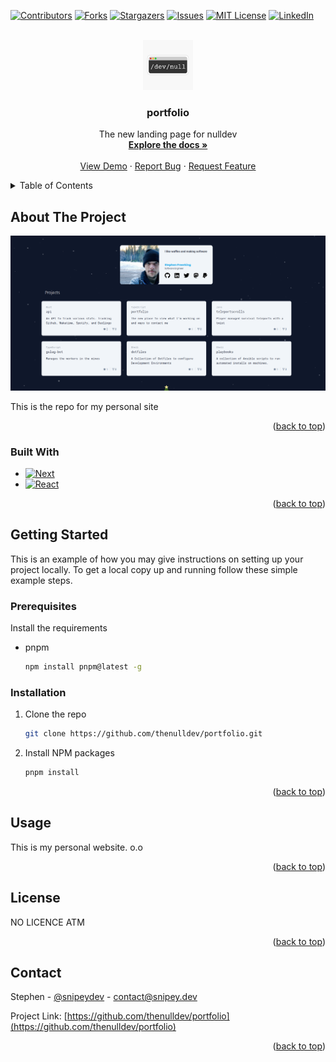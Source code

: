 <a name="readme-top"></a>

<!-- PROJECT SHIELDS -->
<!--
*** I'm using markdown "reference style" links for readability.
*** Reference links are enclosed in brackets [ ] instead of parentheses ( ).
*** See the bottom of this document for the declaration of the reference variables
*** for contributors-url, forks-url, etc. This is an optional, concise syntax you may use.
*** https://www.markdownguide.org/basic-syntax/#reference-style-links
-->
[![Contributors][contributors-shield]][contributors-url]
[![Forks][forks-shield]][forks-url]
[![Stargazers][stars-shield]][stars-url]
[![Issues][issues-shield]][issues-url]
[![MIT License][license-shield]][license-url]
[![LinkedIn][linkedin-shield]][linkedin-url]



<!-- PROJECT LOGO -->
<br />
<div align="center">
  <a href="https://github.com/thenulldev/portfolio">
    <img src="images/logo.jpg" alt="Logo" width="80" height="80">
  </a>

<h3 align="center">portfolio</h3>

  <p align="center">
    The new landing page for nulldev
    <br />
    <a href="https://github.com/thenulldev/portfolio"><strong>Explore the docs »</strong></a>
    <br />
    <br />
    <a href="https://github.com/thenulldev/portfolio">View Demo</a>
    ·
    <a href="https://github.com/thenulldev/portfolio/issues">Report Bug</a>
    ·
    <a href="https://github.com/thenulldev/portfolio/issues">Request Feature</a>
  </p>
</div>

<!-- TABLE OF CONTENTS -->
<details>
  <summary>Table of Contents</summary>
  <ol>
    <li>
      <a href="#about-the-project">About The Project</a>
      <ul>
        <li><a href="#built-with">Built With</a></li>
      </ul>
    </li>
    <li>
      <a href="#getting-started">Getting Started</a>
      <ul>
        <li><a href="#prerequisites">Prerequisites</a></li>
        <li><a href="#installation">Installation</a></li>
      </ul>
    </li>
    <li><a href="#usage">Usage</a></li>
    <li><a href="#license">License</a></li>
    <li><a href="#contact">Contact</a></li>
  </ol>
</details>

<!-- ABOUT THE PROJECT -->
## About The Project

[![Homepage Screenshot][product-screenshot]](https://thenull.dev)

This is the repo for my personal site

<p align="right">(<a href="#readme-top">back to top</a>)</p>

### Built With

* [![Next][Next.js]][Next-url]
* [![React][React.js]][React-url]

<p align="right">(<a href="#readme-top">back to top</a>)</p>

<!-- GETTING STARTED -->
## Getting Started

This is an example of how you may give instructions on setting up your project locally.
To get a local copy up and running follow these simple example steps.

### Prerequisites

Install the requirements

* pnpm
  ```sh
  npm install pnpm@latest -g
  ```
### Installation

1. Clone the repo
   ```sh
   git clone https://github.com/thenulldev/portfolio.git
   ```
2. Install NPM packages
   ```sh
   pnpm install
   ```
<p align="right">(<a href="#readme-top">back to top</a>)</p>



<!-- USAGE EXAMPLES -->
## Usage

This is my personal website. o.o

<p align="right">(<a href="#readme-top">back to top</a>)</p>

<!-- LICENSE -->
## License

NO LICENCE ATM

<p align="right">(<a href="#readme-top">back to top</a>)</p>



<!-- CONTACT -->
## Contact

Stephen - [@snipeydev](https://twitter.com/snipeydev) - contact@snipey.dev

Project Link: [https://github.com/thenulldev/portfolio](https://github.com/thenulldev/portfolio)

<p align="right">(<a href="#readme-top">back to top</a>)</p>

<!-- MARKDOWN LINKS & IMAGES -->
<!-- https://www.markdownguide.org/basic-syntax/#reference-style-links -->
[contributors-shield]: https://img.shields.io/github/contributors/thenulldev/portfolio.svg?style=for-the-badge
[contributors-url]: https://github.com/thenulldev/portfolio/graphs/contributors
[forks-shield]: https://img.shields.io/github/forks/thenulldev/portfolio.svg?style=for-the-badge
[forks-url]: https://github.com/thenulldev/portfolio/network/members
[stars-shield]: https://img.shields.io/github/stars/thenulldev/portfolio.svg?style=for-the-badge
[stars-url]: https://github.com/thenulldev/portfolio/stargazers
[issues-shield]: https://img.shields.io/github/issues/thenulldev/portfolio.svg?style=for-the-badge
[issues-url]: https://github.com/thenulldev/portfolio/issues
[license-shield]: https://img.shields.io/github/license/thenulldev/portfolio.svg?style=for-the-badge
[license-url]: https://github.com/thenulldev/portfolio/blob/master/LICENSE.txt
[linkedin-shield]: https://img.shields.io/badge/-LinkedIn-black.svg?style=for-the-badge&logo=linkedin&colorB=555
[linkedin-url]: https://linkedin.com/in/stephenfdev
[product-screenshot]: images/screenshot.png
[Next.js]: https://img.shields.io/badge/next.js-000000?style=for-the-badge&logo=nextdotjs&logoColor=white
[Next-url]: https://nextjs.org/
[React.js]: https://img.shields.io/badge/React-20232A?style=for-the-badge&logo=react&logoColor=61DAFB
[React-url]: https://reactjs.org/
